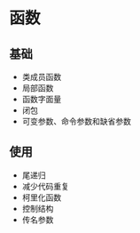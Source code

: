 # 函数

## 基础

- 类成员函数
- 局部函数
- 函数字面量
- 闭包
- 可变参数、命令参数和缺省参数

## 使用

- 尾递归
- 减少代码重复
- 柯里化函数
- 控制结构
- 传名参数